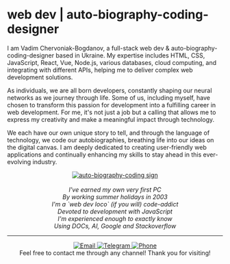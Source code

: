 <a name="top"></a>
# web dev | auto-biography-coding-designer

I am Vadim Chervoniak-Bogdanov, a full-stack web dev & auto-biography-coding-designer based in Ukraine. My expertise includes HTML, CSS, JavaScript, React, Vue, Node.js, various databases, cloud computing, and integrating with different APIs, helping me to deliver complex web development solutions.
  
As individuals, we are all born developers, constantly shaping our neural networks as we journey through life. Some of us, including myself, have chosen to transform this passion for development into a fulfilling career in web development. For me, it's not just a job but a calling that allows me to express my creativity and make a meaningful impact through technology.
  
We each have our own unique story to tell, and through the language of technology, we code our autobiographies, breathing life into our ideas on the digital canvas. I am deeply dedicated to creating user-friendly web applications and continually enhancing my skills to stay ahead in this ever-evolving industry.

<p align="center">
  <a href="https://1abcdesign.github.io"><img src="https://github.com/1abcdesign/1abcdesign.github.io/blob/main/public/favicon.ico" alt="auto-biography-coding sign" /></a><br />
  <br />
  <i>I've earned my own very first PC</i><br />  
  <i>By working summer holidays in 2003</i><br />  
  <i>I'm a `web dev loco` (if you will) code-addict</i><br />  
  <i>Devoted to development with JavaScript</i><br />  
  <i>I'm experienced enough to exactly know</i><br />  
  <i>Using DOCs, AI, Google and Stackoverflow</i><br />  
</p>

<hr />
<p align="center">
  <a href="mailto:one.abcdesign@gmail.com">
    <img src="https://img.shields.io/badge/Email-one.abcdesign%40gmail.com-green" alt="Email">
  </a>
  <a href="https://t.me/1abcdesign">
    <img src="https://img.shields.io/badge/Telegram-1abcdesign-green" alt="Telegram">
  </a>
  <a href="tel:+380933789883">
    <img src="https://img.shields.io/badge/Phone-%2B380933789883-green" alt="Phone">
  </a>
  <br />
  Feel free to contact me through any channel! Thank you for visiting!
</p>
